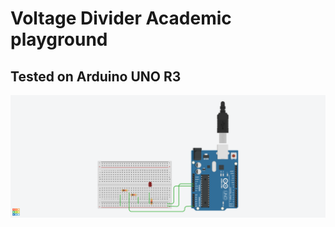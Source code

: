 # Voltage Divider Academic playground
## Tested on Arduino UNO R3

![Board Example](screenshot_voltage_divider.png)
